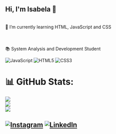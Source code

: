 ## Hi, I'm Isabela 👋<br>
<br>🌱 I’m currently learning HTML, JavaScript and CSS<br><br><br>
<br> 📚 System Analysis and Development Student


![JavaScript](https://img.shields.io/badge/javascript-%23323330.svg?style=for-the-badge&logo=javascript&logoColor=%23F7DF1E) ![HTML5](https://img.shields.io/badge/html5-%23E34F26.svg?style=for-the-badge&logo=html5&logoColor=white) ![CSS3](https://img.shields.io/badge/css3-%231572B6.svg?style=for-the-badge&logo=css3&logoColor=white)
# 📊 GitHub Stats:
![](https://github-readme-stats.vercel.app/api?username=isabelaomaciel&theme=onedark&hide_border=true&include_all_commits=false&count_private=false)<br/>![](https://github-readme-streak-stats.herokuapp.com/?user=isabelaomaciel&theme=onedark&hide_border=true)<br/>
![](https://github-readme-stats.vercel.app/api/top-langs/?username=isabelaomaciel&theme=onedark&hide_border=true&include_all_commits=false&count_private=false&layout=compact)

###
[![Instagram](https://img.shields.io/badge/Instagram-%23E4405F.svg?logo=Instagram&logoColor=white)](https://instagram.com/isabelasoliveiraz) [![LinkedIn](https://img.shields.io/badge/LinkedIn-%230077B5.svg?logo=linkedin&logoColor=white)](https://linkedin.com/in/isabelaomaciel) 
---


<!-- Proudly created with GPRM ( https://gprm.itsvg.in ) -->
